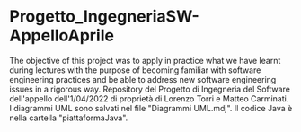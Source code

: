 # Progetto_IngegneriaSW-AppelloAprile
The objective of this project was to apply in practice what we have learnt during lectures with the purpose of becoming familiar with software engineering practices and be able to address new software engineering issues in a rigorous way. 
Repository del Progetto di Ingegneria del Software dell'appello dell'1/04/2022 di proprietà di Lorenzo Torri e Matteo Carminati. 
I diagrammi UML sono salvati nel file "Diagrammi UML.mdj".
Il codice Java è nella cartella "piattaformaJava".
